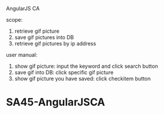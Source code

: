 AngularJS CA 

scope:
1. retrieve gif picture
2. save gif pictures into DB
3. retrieve gif pictures by ip address

user manual:
1. show gif picture: input the keyword and click search button
2. save gif into DB: click specific gif picture
3. show gif picture you have saved: click checkitem button
# SA45-AngularJSCA
